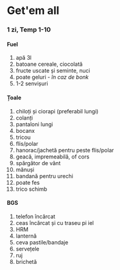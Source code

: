 # Get'em all

### 1 zi, Temp 1-10

#### Fuel
1. apă 3l
2. batoane cereale, ciocolată
3. fructe uscate și seminte, nuci
4. poate geluri - _în caz de bonk_
5. 1-2 senvișuri

#### Țoale
1. chiloți și ciorapi (preferabil lungi)
2. colanți
3. pantaloni lungi
4. bocanx
5. tricou
6. flis/polar
7. hanorac/jachetă pentru peste flis/polar
8. geacă, impremeabilă, of cors
9. spărgător de vânt
10. mănuși
11. bandană pentru urechi
12. poate fes
13. trico schimb

#### BGS
1. telefon încărcat
2. ceas încărcat și cu traseu pi iel
3. HRM
4. lanternă
5. ceva pastile/bandaje
6. servețele
7. ruj
8. brichetă
